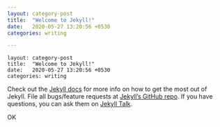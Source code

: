 ```yaml
---
layout: category-post
title:  "Welcome to Jekyll!"
date:   2020-05-27 13:20:56 +0530
categories: writing

---
```

```
layout: category-post
title:  "Welcome to Jekyll!"
date:   2020-05-27 13:20:56 +0530
categories: writing
```

[jekyll-docs]: http://jekyllrb.com/docs/home
[jekyll-gh]:   https://github.com/jekyll/jekyll
[jekyll-talk]: https://talk.jekyllrb.com/

Check out the [Jekyll docs][jekyll-docs] for more info on how to get the most out of Jekyll. File all bugs/feature requests at [Jekyll’s GitHub repo][jekyll-gh]. If you have questions, you can ask them on [Jekyll Talk][jekyll-talk].


OK
